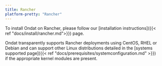 ```yaml
---
title: Rancher
platform-pretty: "Rancher"
---
```


To install Ondat on Rancher, please follow our [installation
instructions]({{< ref "docs/install/rancher.md">}}) page.

Ondat transparently supports Rancher deployments using CentOS, RHEL or
Debian and can support other Linux distributions detailed in the [systems
supported page]({{< ref "docs/prerequisites/systemconfiguration.md" >}}) if the
appropriate kernel modules are present.

